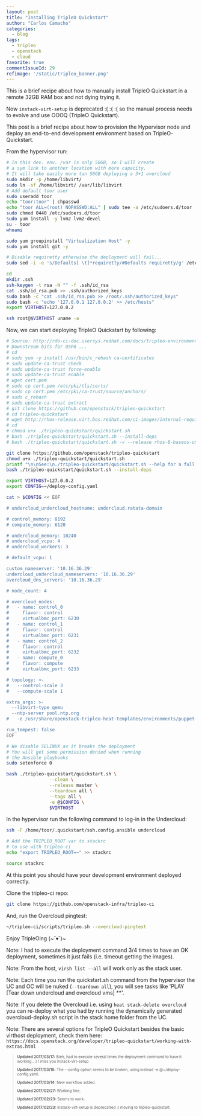 ```yaml
---
layout: post
title: "Installing TripleO Quickstart"
author: "Carlos Camacho"
categories:
  - blog
tags:
  - tripleo
  - openstack
  - cloud
favorite: true
commentIssueId: 29
refimage: '/static/tripleo_banner.png'
---
```


This is a brief recipe about how to
manually install TripleO Quickstart in a remote
32GB RAM box and not dying trying it.

Now `instack-virt-setup` is deprecated :( :( :(
so the manual process needs to evolve and use OOOQ (TripleO Quickstart).

This post is a brief recipe about how to provision the Hypervisor node
and deploy an end-to-end development environment
based on TripleO-Quickstart.

From the hypervisor run:

```bash
# In this dev. env. /var is only 50GB, so I will create
# a sym link to another location with more capacity.
# It will take easily more tan 50GB deploying a 3+1 overcloud
sudo mkdir -p /home/libvirt/
sudo ln -sf /home/libvirt/ /var/lib/libvirt
# Add default toor user
sudo useradd toor
echo "toor:toor" | chpasswd
echo "toor ALL=(root) NOPASSWD:ALL" | sudo tee -a /etc/sudoers.d/toor
sudo chmod 0440 /etc/sudoers.d/toor
sudo yum install -y lvm2 lvm2-devel
su - toor
whoami

sudo yum groupinstall "Virtualization Host" -y
sudo yum install git -y

# Disable requiretty otherwise the deployment will fail...
sudo sed -i -e 's/Defaults[ \t]*requiretty/#Defaults requiretty/g' /etc/sudoers

cd
mkdir .ssh
ssh-keygen -t rsa -N "" -f .ssh/id_rsa
cat .ssh/id_rsa.pub >> .ssh/authorized_keys
sudo bash -c "cat .ssh/id_rsa.pub >> /root/.ssh/authorized_keys"
sudo bash -c "echo '127.0.0.1 127.0.0.2' >> /etc/hosts"
export VIRTHOST=127.0.0.2

ssh root@$VIRTHOST uname -a
```

Now, we can start deploying TripleO Quickstart by following:

```bash
# Source: http://rdo-ci-doc.usersys.redhat.com/docs/tripleo-environments/en/latest/oooq-downstream.html
# Downstream bits for OSP8 ...
# cd
# sudo yum -y install /usr/bin/c_rehash ca-certificates
# sudo update-ca-trust check
# sudo update-ca-trust force-enable
# sudo update-ca-trust enable
# wget cert.pem
# sudo cp cert.pem /etc/pki/tls/certs/
# sudo cp cert.pem /etc/pki/ca-trust/source/anchors/
# sudo c_rehash
# sudo update-ca-trust extract
# git clone https://github.com/openstack/tripleo-quickstart
# cd tripleo-quickstart
# wget http://rhos-release.virt.bos.redhat.com/ci-images/internal-requirements-new.txt
# cd
# chmod u+x ./tripleo-quickstart/quickstart.sh
# bash ./tripleo-quickstart/quickstart.sh --install-deps
# bash ./tripleo-quickstart/quickstart.sh -v --release rhos-8-baseos-undercloud --clean --teardown all --requirements "/home/toor/tripleo-quickstart/internal-requirements-new.txt" $VIRTHOST

```

```bash
git clone https://github.com/openstack/tripleo-quickstart
chmod u+x ./tripleo-quickstart/quickstart.sh
printf "\n\nSee:\n./tripleo-quickstart/quickstart.sh --help for a full list of options\n\n"
bash ./tripleo-quickstart/quickstart.sh --install-deps

export VIRTHOST=127.0.0.2
export CONFIG=~/deploy-config.yaml

cat > $CONFIG << EOF

# undercloud_undercloud_hostname: undercloud.ratata-domain

# control_memory: 8192
# compute_memory: 6120

# undercloud_memory: 10240
# undercloud_vcpu: 4
# undercloud_workers: 3

# default_vcpu: 1

custom_nameserver: '10.16.36.29'
undercloud_undercloud_nameservers: '10.16.36.29'              
overcloud_dns_servers: '10.16.36.29'

# node_count: 4

# overcloud_nodes:
#   - name: control_0
#     flavor: control
#     virtualbmc_port: 6230
#   - name: control_1
#     flavor: control
#     virtualbmc_port: 6231
#   - name: control_2
#     flavor: control
#     virtualbmc_port: 6232
#   - name: compute_0
#     flavor: compute
#     virtualbmc_port: 6233

# topology: >-
#   --control-scale 3
#   --compute-scale 1

extra_args: >-
  --libvirt-type qemu
  --ntp-server pool.ntp.org
#   -e /usr/share/openstack-tripleo-heat-templates/environments/puppet-pacemaker.yaml

run_tempest: false
EOF

# We disable SELINUX as it breaks the deployment
# You will get some permission denied when running
# the Ansible playbooks
sudo setenforce 0

bash ./tripleo-quickstart/quickstart.sh \
                --clean \
                --release master \
                --teardown all \
                --tags all \
                -e @$CONFIG \
                $VIRTHOST
```

In the hypervisor run the following command to log-in in
the Undercloud:

```bash
ssh -F /home/toor/.quickstart/ssh.config.ansible undercloud

# Add the TRIPLEO_ROOT var to stackrc
# to use with tripleo-ci
echo "export TRIPLEO_ROOT=~" >> stackrc

source stackrc
```
At this point you should have your development environment deployed correctly.

Clone the tripleo-ci repo:

```bash
git clone https://github.com/openstack-infra/tripleo-ci
```

And, run the Overcloud pingtest:

```bash
~/tripleo-ci/scripts/tripleo.sh --overcloud-pingtest
```

Enjoy TripleOing (~˘▾˘)~

Note: I had to execute the deployment command 3/4 times to have
an OK deployment, sometimes it just fails (i.e. timeout getting the images).

Note: From the host, `virsh list --all` will work only as the stack user.

Note: Each time you run the quickstart.sh command from the hypervisor
the UC and OC will be nuked (`--teardown all`), you will see tasks like 'PLAY [Tear down undercloud and overcloud vms] **'.

Note: If you delete the Overcloud i.e. using `heat stack-delete overcloud` you can re-deploy what you
had by running the dynamically generated overcloud-deploy.sh script in the stack home folder from the UC.

Note: There are several options for TripleO Quickstart besides the basic
virthost deployment, check them here: `https://docs.openstack.org/developer/tripleo-quickstart/working-with-extras.html`

<div style="font-size:10px">
  <blockquote>
    <p><strong>Updated 2017/03/17:</strong> Bleh, had to execute several times the deployment command to have it working.. :/ I miss you instack-virt-setup</p>
    <p><strong>Updated 2017/03/16:</strong> The --config option seems to be broken, using instead -e @~/deploy-config.yaml.</p>
    <p><strong>Updated 2017/03/14:</strong> New workflow added.</p>
    <p><strong>Updated 2017/02/27:</strong> Working fine.</p>
    <p><strong>Updated 2017/02/23:</strong> Seems to work.</p>
    <p><strong>Updated 2017/02/23:</strong> instack-virt-setup is deprecatred :( moving to tripleo-quickstart.</p>
  </blockquote>
</div>

